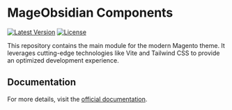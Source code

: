 # MageObsidian Components

[![Latest Version](https://img.shields.io/packagist/v/mage-obsidian/module-modern-frontend.svg?style=flat-square)](https://packagist.org/packages/mage-obsidian/module-modern-frontend)
[![License](https://img.shields.io/packagist/l/mage-obsidian/module-modern-frontend.svg?style=flat-square)](https://packagist.org/packages/mage-obsidian/module-modern-frontend)

This repository contains the main module for the modern Magento theme. 
It leverages cutting-edge technologies like Vite and Tailwind CSS to provide an optimized development experience.

## Documentation

For more details, visit the [official documentation](https://mage-obsidian.jeanmarcos.dev/).

